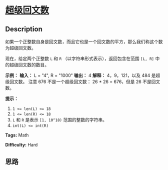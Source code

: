 # [超级回文数][title]

## Description

如果一个正整数自身是回文数，而且它也是一个回文数的平方，那么我们称这个数为超级回文数。

现在，给定两个正整数 `L` 和 `R` （以字符串形式表示），返回包含在范围 `[L, R]` 中的超级回文数的数目。



**示例：**
            **输入：** L = "4", R = "1000"    **输出：** 4    **解释：** 4，9，121，以及 484 是超级回文数。    注意 676 不是一个超级回文数： 26 * 26 = 676，但是 26 不是回文数。



**提示：**

  1. `1 <= len(L) <= 18`
  2. `1 <= len(R) <= 18`
  3. `L` 和 `R` 是表示 `[1, 10^18)` 范围的整数的字符串。
  4. `int(L) <= int(R)`




**Tags:** Math

**Difficulty:** Hard

## 思路

[title]: https://leetcode-cn.com/problems/super-palindromes
